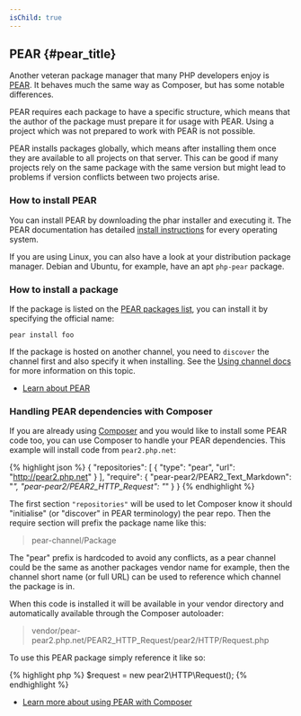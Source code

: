 ```yaml
---
isChild: true
---
```


## PEAR {#pear_title}

Another veteran package manager that many PHP developers enjoy is [PEAR][1]. It behaves much the same way as Composer,
but has some notable differences.

PEAR requires each package to have a specific structure, which means that the author of the package must prepare it
for usage with PEAR. Using a project which was not prepared to work with PEAR is not possible.

PEAR installs packages globally, which means after installing them once they are available to all projects on that
server. This can be good if many projects rely on the same package with the same version but might lead to problems
if version conflicts between two projects arise.

### How to install PEAR

You can install PEAR by downloading the phar installer and executing it. The PEAR documentation has detailed 
[install instructions][2] for every operating system.

If you are using Linux, you can also have a look at your distribution package manager. Debian and Ubuntu, for example,
have an apt ``php-pear`` package.

### How to install a package

If the package is listed on the [PEAR packages list][3], you can install it by specifying the official name:

    pear install foo
    
If the package is hosted on another channel, you need to `discover` the channel first and also specify it when 
installing. See the [Using channel docs][4] for more information on this topic.

* [Learn about PEAR][1]

### Handling PEAR dependencies with Composer

If you are already using [Composer][5] and you would like to install some PEAR code too, you can use 
Composer to handle your PEAR dependencies. This example will install code from `pear2.php.net`:

{% highlight json %}
{
    "repositories": [
        {
            "type": "pear",
            "url": "http://pear2.php.net"
        }
    ],
    "require": {
        "pear-pear2/PEAR2_Text_Markdown": "*",
        "pear-pear2/PEAR2_HTTP_Request": "*"
    }
}
{% endhighlight %}

The first section `"repositories"` will be used to let Composer know it should "initialise" 
(or "discover" in PEAR terminology) the pear repo. Then the require section will prefix the package 
name like this:

> pear-channel/Package

The "pear" prefix is hardcoded to avoid any conflicts, as a pear channel could be the same as another packages vendor name for example, then the channel short name (or full URL) can be used 
to reference which channel the package is in.

When this code is installed it will be available in your vendor directory and automatically 
available through the Composer autoloader:

> vendor/pear-pear2.php.net/PEAR2_HTTP_Request/pear2/HTTP/Request.php

To use this PEAR package simply reference it like so:

{% highlight php %}
$request = new pear2\HTTP\Request();
{% endhighlight %}

* [Learn more about using PEAR with Composer][6]

[1]: http://pear.php.net/
[2]: http://pear.php.net/manual/en/installation.getting.php
[3]: http://pear.php.net/packages.php
[4]: http://pear.php.net/manual/en/guide.users.commandline.channels.php
[5]: /#composer_and_packagist
[6]: http://getcomposer.org/doc/05-repositories.md#pear
